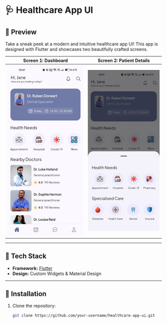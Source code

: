 # 🩺 Healthcare App UI

## 📱 Preview  
Take a sneak peek at a modern and intuitive healthcare app UI! This app is designed with Flutter and showcases two beautifully crafted screens.  

| **Screen 1: Dashboard** | **Screen 2: Patient Details** |
|--------------------------|------------------------------|
| ![Dashboard](screenshots/dashboard.jpeg) | ![Patient Details](screenshots/health_need.jpeg) |


---

## 🔧 Tech Stack  
- **Framework:** [Flutter](https://flutter.dev/)    
- **Design:** Custom Widgets & Material Design  

---

## 🚀 Installation  
1. Clone the repository:  
   ```bash
   git clone https://github.com/your-username/healthcare-app-ui.git
